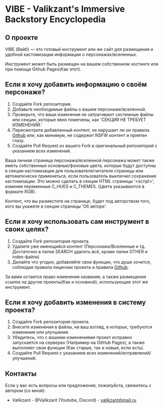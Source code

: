 # VIBE - Valikzant's Immersive Backstory Encyclopedia

## О проекте
VIBE (Вайб) — это готовый инструмент или же сайт для размещения и удобной кастомизации информации о персонажах/вселенных.

Инструмент может быть размещен на вашем собственном хостинге или при помощи Github Pages(Как этот).

## Если я хочу добавить информацию о своём персонаже?

1. Создайте Fork репозитория.
2. Добавьте необходимые файлы о вашем персонаже/вселенной.
3. Проверьте, что ваши изменения не затрагивают системные файлы или секции, которые явно помечены, как 'СЕКЦИЯ НЕ ТРЕБУЕТ ИЗМЕНЕНИЙ.'
4. Пересмотрите добавленный контент, не нарушает ли он правила [Github](https://docs.github.com/ru/site-policy/github-terms/github-terms-of-service) или, как минимум, не содержит NSFW контент и приятен глазу.
5. Создайте Pull Request из вашего Fork в оригинальный репозиторий с указанием всех изменений.

Ваша личная страница персонажа/вселенной персонажа может также иметь собственные основные/фоновые цвета, которые будут доступны в секции кастомизации для пользователя/читателя страницы или автоматически применяться, если пользователь выключил сохранение кастомизации. Это можно сделать в секции HTML страницы '\<script>', изменяя переменные C_HUES и C_THEMES. (Цвета указываются в формате RGB).

Контент, что вы разместите на странице, будет под авторством того, кого вы укажете в секции страницы 'Об авторе'.

## Если я хочу использовать сам инструмент в своих целях?

1. Создайте Fork репозитория проекта.
2. Удалите уже имеющийся контент (Персонажи/Вселенные и тд. Достаточно в папке SEARCH удалить всё, кроме папки OTHER и index-файла)
3. Делайте что угодно, добавляйте свои функции, что душе хочется, соблюдая правила лицензии проекта и правила [Github](https://docs.github.com/ru/site-policy/github-terms/github-terms-of-service).

За вами остается право изменения названия, а также размещения ссылок на другие проекты(Как и основной), использующие этот же инструмент.

## Если я хочу добавить изменения в систему проекта?

1. Создайте Fork репозитория проекта.
2. Внесите изменения в файлы, на ваш взгляд, в которых, требуются изменения или улучшения.
3. Убедитесь, что с вашими изменениями проект исправно запускается на серверах (Например на GitHub Pages), а также выполняет свои функции (Как старые, так и новые, если есть).
4. Создайте Pull Request с указанием всех изменений/исправлений/улучшений.

## Контакты
Если у вас есть вопросы или предложения, пожалуйста, свяжитесь с автором (со мной):

- Valikzant - @Valikzant (Youtube, Discord) - valikzant@mail.ru
